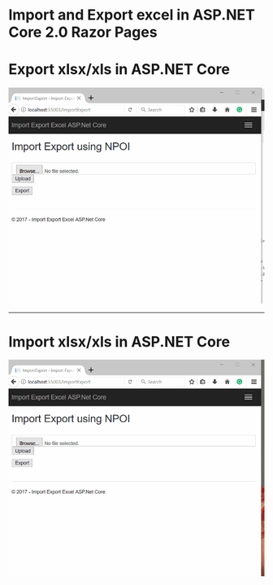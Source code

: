 Import and Export excel in ASP.NET Core 2.0 Razor Pages
===========

# Export xlsx/xls in ASP.NET Core
![Export xlsx/xls in ASP.NET Core](/pic/Export-excel-in-ASP.NET-Core-2.0-Razor-Pages.gif)

-------------

# Import xlsx/xls in ASP.NET Core
![Import xlsx/xls in ASP.NET Core](/pic/Import-and-Export-excel-in-ASP.NET-Core-2.0-Razor-Pages.gif)
